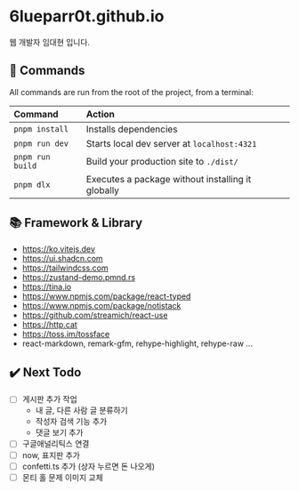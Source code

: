 # 6lueparr0t.github.io

웹 개발자 임대현 입니다.

## 🧞 Commands

All commands are run from the root of the project, from a terminal:

| Command                   | Action                                            |
| :------------------------ | :------------------------------------------------ |
| `pnpm install`            | Installs dependencies                             |
| `pnpm run dev`            | Starts local dev server at `localhost:4321`       |
| `pnpm run build`          | Build your production site to `./dist/`           |
| `pnpm dlx`                | Executes a package without installing it globally |

## 📚 Framework & Library

- https://ko.vitejs.dev
- https://ui.shadcn.com
- https://tailwindcss.com
- https://zustand-demo.pmnd.rs
- https://tina.io
- https://www.npmjs.com/package/react-typed
- https://www.npmjs.com/package/notistack
- https://github.com/streamich/react-use
- https://http.cat
- https://toss.im/tossface
- react-markdown, remark-gfm, rehype-highlight, rehype-raw ...

## ✔️ Next Todo

- [ ] 게시판 추가 작업
  - 내 글, 다른 사람 글 분류하기
  - 작성자 검색 기능 추가
  - 댓글 보기 추가
- [ ] 구글애널리틱스 연결
- [ ] now, 표지판 추가
- [ ] confetti.ts 추가 (상자 누르면 돈 나오게)
- [ ] 몬티 홀 문제 이미지 교체
